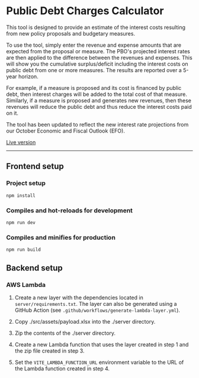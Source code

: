 # Public Debt Charges Calculator

This tool is designed to provide an estimate of the interest costs resulting from new policy proposals and budgetary measures.

To use the tool, simply enter the revenue and expense amounts that are expected from the proposal or measure. The PBO's projected interest rates are then applied to the difference between the revenues and expenses. This will show you the cumulative surplus/deficit including the interest costs on public debt from one or more measures. The results are reported over a 5-year horizon.

For example, if a measure is proposed and its cost is financed by public debt, then interest charges will be added to the total cost of that measure. Similarly, if a measure is proposed and generates new revenues, then these revenues will reduce the public debt and thus reduce the interest costs paid on it.

The tool has been updated to reflect the new interest rate projections from our October Economic and Fiscal Outlook (EFO).

[Live version](https://www.pbo-dpb.ca/en/research--recherches/tools--outils/public-debt-charges-calculator--calculateur-frais-dette-publique)

---

## Frontend setup

### Project setup
```
npm install
```

### Compiles and hot-reloads for development
```
npm run dev
```

### Compiles and minifies for production
```
npm run build
```

## Backend setup

### AWS Lambda

1. Create a new layer with the dependencies located in `server/requirements.txt`. The layer can also be generated using a GitHub Action (see `.github/workflows/generate-lambda-layer.yml`).

2. Copy ./src/assets/payload.xlsx into the ./server directory.

3. Zip the contents of the ./server directory.

4. Create a new Lambda function that uses the layer created in step 1 and the zip file created in step 3.

5. Set the `VITE_LAMBDA_FUNCTION_URL` environment variable to the URL of the Lambda function created in step 4.